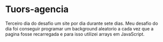 # Tuors-agencia
Terceiro dia do desafio um site por dia durante sete dias.
Meu desafio do dia foi conseguir programar um background aleatorio a cada vez que a pagina fosse recarregada e para isso utilizei arrays em JavaScript.
